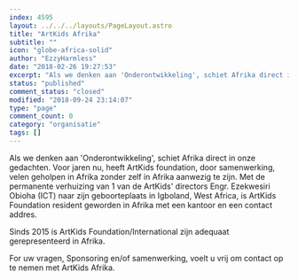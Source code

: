 ```yaml
---
index: 4595
layout: ../../../layouts/PageLayout.astro
title: "ArtKids Afrika"
subtitle: ""
icon: "globe-africa-solid"
author: "EzzyHarmless"
date: "2018-02-26 19:27:53"
excerpt: "Als we denken aan 'Onderontwikkeling', schiet Afrika direct in onze gedachten. Voor jaren nu, heeft ArtKids foundation, door samenwerking, velen geholpen in Afrika zonder zelf in Afrika aanwezig te zijn. Sinds 2015 is ArtKids Foundation/International zijn adequaat gerepresenteerd in Afrika."
status: "published"
comment_status: "closed"
modified: "2018-09-24 23:14:07"
type: "page"
comment_count: 0
category: "organisatie"
tags: []
---
```


<p>Als we denken aan 'Onderontwikkeling', schiet Afrika direct in onze gedachten. Voor jaren nu, heeft ArtKids foundation, door samenwerking, velen geholpen in Afrika zonder zelf in Afrika aanwezig te zijn. Met de permanente verhuizing van 1 van de ArtKids' directors Engr. Ezekwesiri Obioha (ICT) naar zijn geboorteplaats in Igboland, West Africa, is ArtKids Foundation resident geworden in Afrika met een kantoor en een contact addres.</p>

<p>Sinds 2015 is ArtKids Foundation/International zijn adequaat gerepresenteerd in Afrika.</p>

<p>For uw vragen, Sponsoring en/of samenwerking, voelt u vrij om contact op te nemen met ArtKids Afrika.</p>